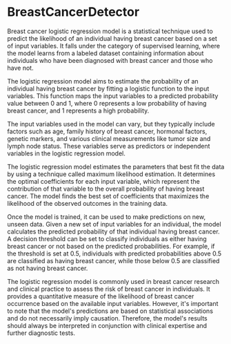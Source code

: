 # BreastCancerDetector
Breast cancer logistic regression model is a statistical technique used to predict the likelihood of an individual having breast cancer based on a set of input variables. It falls under the category of supervised learning, where the model learns from a labeled dataset containing information about individuals who have been diagnosed with breast cancer and those who have not.

The logistic regression model aims to estimate the probability of an individual having breast cancer by fitting a logistic function to the input variables. This function maps the input variables to a predicted probability value between 0 and 1, where 0 represents a low probability of having breast cancer, and 1 represents a high probability.

The input variables used in the model can vary, but they typically include factors such as age, family history of breast cancer, hormonal factors, genetic markers, and various clinical measurements like tumor size and lymph node status. These variables serve as predictors or independent variables in the logistic regression model.

The logistic regression model estimates the parameters that best fit the data by using a technique called maximum likelihood estimation. It determines the optimal coefficients for each input variable, which represent the contribution of that variable to the overall probability of having breast cancer. The model finds the best set of coefficients that maximizes the likelihood of the observed outcomes in the training data.

Once the model is trained, it can be used to make predictions on new, unseen data. Given a new set of input variables for an individual, the model calculates the predicted probability of that individual having breast cancer. A decision threshold can be set to classify individuals as either having breast cancer or not based on the predicted probabilities. For example, if the threshold is set at 0.5, individuals with predicted probabilities above 0.5 are classified as having breast cancer, while those below 0.5 are classified as not having breast cancer.

The logistic regression model is commonly used in breast cancer research and clinical practice to assess the risk of breast cancer in individuals. It provides a quantitative measure of the likelihood of breast cancer occurrence based on the available input variables. However, it's important to note that the model's predictions are based on statistical associations and do not necessarily imply causation. Therefore, the model's results should always be interpreted in conjunction with clinical expertise and further diagnostic tests.
